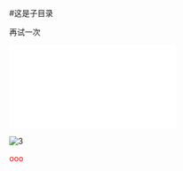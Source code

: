#这是子目录

再试一次
<iframe src="//player.bilibili.com/player.html?aid=796502636&bvid=BV11C4y1b7F6&cid=220436959&page=1" scrolling="no" border="0" frameborder="no" framespacing="0" allowfullscreen="true"> </iframe>

![3](https://img-blog.csdnimg.cn/20200306151033433.png?x-oss-process=image/watermark,type_ZmFuZ3poZW5naGVpdGk,shadow_10,text_aHR0cHM6Ly9ibG9nLmNzZG4ubmV0L3hpYW9xaWFuZ2NsdWI=,size_16,color_FFFFFF,t_70) 

<font color="red">ooo</font>

